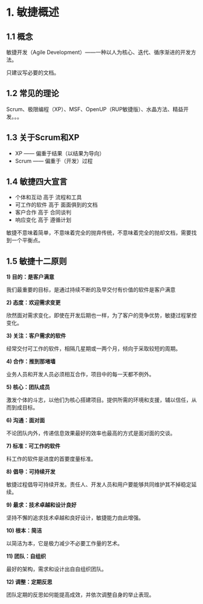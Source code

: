 # 1. 敏捷概述

## 1.1 概念

敏捷开发（Agile Development）——一种以人为核心、迭代、循序渐进的开发方法。

只建议写必要的文档。

## 1.2 常见的理论

Scrum、极限编程（XP）、MSF、OpenUP（RUP敏捷版）、水晶方法、精益开发。。。

## 1.3 关于Scrum和XP

- XP —— 偏重于结果（以结果为导向）
- Scrum —— 偏重于（开发）过程

## 1.4 敏捷四大宣言

- 个体和互动 高于 流程和工具
- 可工作的软件 高于 面面俱到的文档
- 客户合作 高于 合同谈判
- 响应变化 高于 遵循计划

敏捷不意味着简单，不意味着完全的抛弃传统，不意味着完全的抛却文档，需要找到一个平衡点。

## 1.5 敏捷十二原则

**1) 目的：是客户满意**

我们最重要的目标，是通过持续不断的及早交付有价值的软件是客户满意

**2) 态度：欢迎需求变更**

欣然面对需求变化，即使在开发后期也一样，为了客户的竞争优势，敏捷过程掌控变化。

**3) 关注：客户需求的软件**

经常交付可工作的软件，相隔几星期或一两个月，倾向于采取较短的周期。

**4) 合作：推到那堵墙**

业务人员和开发人员必须相互合作，项目中的每一天都不例外。

**5) 核心：团队成员**

激发个体的斗志，以他们为核心搭建项目。提供所需的环境和支援，辅以信任，从而到成目标。


**6) 沟通：面对面**

不论团队内外，传递信息效果最好的效率也最高的方式是面对面的交谈。


**7) 标准：可工作的软件**

科工作的软件是进度的首要度量标准。


**8) 倡导：可持续开发**

敏捷过程倡导可持续开发。责任人、开发人员和用户要能够共同维护其不掉稳定延续。

**9) 最求：技术卓越和设计良好**

坚持不懈的追求技术卓越和良好设计，敏捷能力由此增强。


**10) 根本：简洁**

以简洁为本，它是极力减少不必要工作量的艺术。

**11) 团队：自组织**

最好的架构，需求和设计出自自组织团队。

**12) 调整：定期反思**

团队定期的反思如何能提高成效，并依次调整自身的举止表现。

